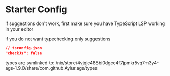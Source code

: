 
# Starter Config

if suggestions don't work, first make sure
you have TypeScript LSP working in your editor

if you do not want typechecking only suggestions

```json
// tsconfig.json
"checkJs": false
```

types are symlinked to:
/nix/store/4vjqjc488bi0dgcc4f7jpmkr5vq7m3y4-ags-1.9.0/share/com.github.Aylur.ags/types
